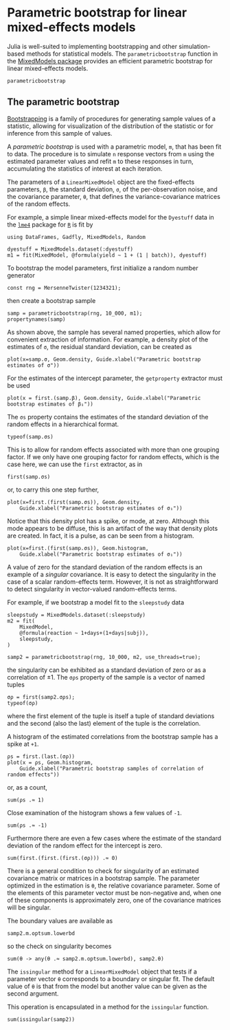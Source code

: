 # Parametric bootstrap for linear mixed-effects models

Julia is well-suited to implementing bootstrapping and other simulation-based methods for statistical models.
The `parametricbootstrap` function in the [MixedModels package](https://github.com/JuliaStats/MixedModels.jl) provides an efficient parametric bootstrap for linear mixed-effects models.

```@docs
parametricbootstrap
```

## The parametric bootstrap

[Bootstrapping](https://en.wikipedia.org/wiki/Bootstrapping_(statistics)) is a family of procedures
for generating sample values of a statistic, allowing for visualization of the distribution of the
statistic or for inference from this sample of values.

A _parametric bootstrap_ is used with a parametric model, `m`, that has been fit to data.
The procedure is to simulate `n` response vectors from `m` using the estimated parameter values
and refit `m` to these responses in turn, accumulating the statistics of interest at each iteration.

The parameters of a `LinearMixedModel` object are the fixed-effects
parameters, `β`, the standard deviation, `σ`, of the per-observation noise, and the covariance
parameter, `θ`, that defines the variance-covariance matrices of the random effects.

For example, a simple linear mixed-effects model for the `Dyestuff` data in the [`lme4`](http://github.com/lme4/lme4)
package for [`R`](https://www.r-project.org) is fit by

```@example Main
using DataFrames, Gadfly, MixedModels, Random
```

```@example Main
dyestuff = MixedModels.dataset(:dyestuff)
m1 = fit(MixedModel, @formula(yield ~ 1 + (1 | batch)), dyestuff)
```

To bootstrap the model parameters, first initialize a random number generator

```@example Main
const rng = MersenneTwister(1234321);
```

then create a bootstrap sample

```@example Main
samp = parametricbootstrap(rng, 10_000, m1);
propertynames(samp)
```

As shown above, the sample has several named properties, which allow for convenient extraction of information.  For example, a density plot of the estimates of `σ`, the residual standard deviation, can be created as
```@example Main
plot(x=samp.σ, Geom.density, Guide.xlabel("Parametric bootstrap estimates of σ"))
```
For the estimates of the intercept parameter, the `getproperty` extractor must be used
```@example Main
plot(x = first.(samp.β), Geom.density, Guide.xlabel("Parametric bootstrap estimates of β₁"))
```

The `σs` property contains the estimates of the standard deviation of the random effects in a hierarchical format.
```@example Main
typeof(samp.σs)
```

This is to allow for random effects associated with more than one grouping factor.
If we only have one grouping factor for random effects, which is the case here, we can use the `first` extractor, as in
```@example Main
first(samp.σs)
```
or, to carry this one step further,
```@example Main
plot(x=first.(first(samp.σs)), Geom.density,
    Guide.xlabel("Parametric bootstrap estimates of σ₁"))
```

Notice that this density plot has a spike, or mode, at zero.
Although this mode appears to be diffuse, this is an artifact of the way that density plots are created.
In fact, it is a pulse, as can be seen from a histogram.

```@example Main
plot(x=first.(first(samp.σs)), Geom.histogram,
    Guide.xlabel("Parametric bootstrap estimates of σ₁"))
```

A value of zero for the standard deviation of the random effects is an example of a *singular* covariance.
It is easy to detect the singularity in the case of a scalar random-effects term.
However, it is not as straightforward to detect singularity in vector-valued random-effects terms.

For example, if we bootstrap a model fit to the `sleepstudy` data
```@example Main
sleepstudy = MixedModels.dataset(:sleepstudy)
m2 = fit(
    MixedModel,
    @formula(reaction ~ 1+days+(1+days|subj)), 
    sleepstudy,
)
```
```@example Main
samp2 = parametricbootstrap(rng, 10_000, m2, use_threads=true);
```
the singularity can be exhibited as a standard deviation of zero or as a correlation of $\pm1$.
The `σρs` property of the sample is a vector of named tuples
```@example Main
σρ = first(samp2.σρs);
typeof(σρ)
```
where the first element of the tuple is itself a tuple of standard deviations and the second (also the last) element of the tuple is the correlation.

A histogram of the estimated correlations from the bootstrap sample has a spike at `+1`.
```@example Main
ρs = first.(last.(σρ))
plot(x = ρs, Geom.histogram,
    Guide.xlabel("Parametric bootstrap samples of correlation of random effects"))
```
or, as a count,
```@example Main
sum(ρs .≈ 1)
```

Close examination of the histogram shows a few values of `-1`.
```@example Main
sum(ρs .≈ -1)
```

Furthermore there are even a few cases where the estimate of the standard deviation of the random effect for the intercept is zero.
```@example Main
sum(first.(first.(first.(σρ))) .≈ 0)
```

There is a general condition to check for singularity of an estimated covariance matrix or matrices in a bootstrap sample.
The parameter optimized in the estimation is `θ`, the relative covariance parameter.
Some of the elements of this parameter vector must be non-negative and, when one of these components is approximately zero, one of the covariance matrices will be singular.

The boundary values are available as
```@example Main
samp2.m.optsum.lowerbd
```
so the check on singularity becomes
```@example Main
sum(θ -> any(θ .≈ samp2.m.optsum.lowerbd), samp2.θ)
```

The `issingular` method for a `LinearMixedModel` object that tests if a parameter vector `θ` corresponds to a boundary or singular fit.
The default value of `θ` is that from the model but another value can be given as the second argument.

This operation is encapsulated in a method for the `issingular` function.
```@example Main
sum(issingular(samp2))
```
